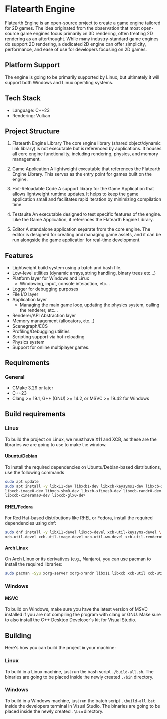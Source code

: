 # Flatearth Engine

Flatearth Engine is an open-source project to create a game engine tailored for 2D games.
The idea originated from the observation that most open-source game engines focus primarily on 3D rendering, 
often treating 2D rendering as an afterthought. While many industry-standard game engines do support 
2D rendering, a dedicated 2D engine can offer simplicity, performance, and ease
of use for developers focusing on 2D games.

## Platform Support 

The engine is going to be primarily supported by Linux, but ultimately it will
support both Windows and Linux operating systems.

## Tech Stack

- Language: C++23
- Rendering: Vulkan

## Project Structure

1. Flatearth Engine Library
The core engine library (shared object/dynamic link library) is not executable but
is referenced by applications. It houses all core engine functionality, including rendering,
physics, and memory management.

2. Game Application
A lightweight executable that references the Flatearth Engine Library. This serves as the entry
point for games built on the engine.

3. Hot-Reloadable Code
A support library for the Game Application that allows lightweight runtime updates. It helps
to keep the game application small and facilitates rapid iteration by minimizing compilation time.

4. Testsuite
An executable designed to test specific features of the engine. Like the Game Application,
it references the Flatearth Engine Library.

5. Editor
A standalone application separate from the core engine. The editor is designed for creating and
managing game assets, and it can be run alongside the game application for real-time development.


## Features
- Lightweight build system using a batch and bash file.
- Low-level utilities (dynamic arrays, string handling, binary trees etc...)
- Platform layer for Windows and Linux
	- Windowing, input, console interaction, etc...
- Logger for debugging purposes
- File I/O layer
- Application layer
	- Managing the main game loop, updating the physics system, calling the renderer, etc...
- Renderer/API Abstraction layer
- Memory management (allocators, etc...)
- Scenegraph/ECS
- Profiling/Debugging utilities
- Scripting support via hot-reloading
- Physics system
- Support for online multiplayer games.


## Requirements

### General

- CMake 3.29 or later
- C++23
- Clang >= 19.1, G++ (GNU) >= 14.2, or MSVC >= 19.42 for Windows

## Build requirements

### Linux

To build the project on Linux, we must have X11 and XCB, as these are the libraries
we are going to use to make the window.

#### Ubuntu/Debian

To install the required dependencies on Ubuntu/Debian-based distributions, use 
the following commands


```bash
sudo apt update
sudo apt install -y libx11-dev libxcb1-dev libxcb-keysyms1-dev libxcb-icccm4-dev \
libxcb-image0-dev libxcb-shm0-dev libxcb-xfixes0-dev libxcb-randr0-dev libxcb-render-util0-dev \
libxcb-xinerama0-dev libxcb-glx0-dev
```

#### RHEL/Fedora

For Red Hat-based distributions like RHEL or Fedora, install the required dependencies using dnf:

```bash
sudo dnf install -y libX11-devel libxcb-devel xcb-util-keysyms-devel \
xcb-util-devel xcb-util-image-devel xcb-util-wm-devel xcb-util-renderutil-devel
```

#### Arch Linux

On Arch Linux or its derivatives (e.g., Manjaro), you can use pacman to install the required libraries:

```bash
sudo pacman -Syu xorg-server xorg-xrandr libx11 libxcb xcb-util xcb-util-wm xcb-util-image
```

### Windows

#### MSVC 

To build on Windows, make sure you have the latest version of MSVC installed if you are not
compiling the program with clang or GNU. Make sure to also install the C++ Desktop Developer's
kit for Visual Studio.

## Building

Here's how you can build the project in your machine:

### Linux

To build in a Linux machine, just run the bash script `./build-all.sh`. The
binaries are going to be placed inside the newly created `./bin` directory.

### Windows

To build in a Windows machine, just run the batch script `.\build-all.bat` inside
the developers terminal in Visual Studio. The binaries are going to be placed inside
the newly created `.\bin` directory.
